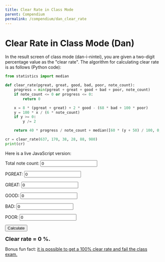 ```yaml
---
title: Clear Rate in Class Mode
parent: Compendium
permalink: /compendium/dan_clear_rate
---
```


# Clear Rate in Class Mode (Dan)

In the result screen of class mode (dan-i-nintei), you are given a two-digit percentage value as the "clear rate". The algorithm for calculating clear rate is as follows (Python code):

```python
from statistics import median 

def clear_rate(pgreat, great, good, bad, poor, note_count):
    progress = min(pgreat + great + good + bad + poor, note_count)
    if note_count <= 0 or progress <= 0:
        return 0

    x = 8 * (pgreat + great) + 2 * good - (68 * bad + 100 * poor)
    y = 100 * x / (6 * note_count)
    if y >= 0:
        y /= 2

    return 40 * progress / note_count + median([60 * (y + 50) / 100, 0, 60])

cr = clear_rate(637, 170, 38, 28, 88, 980)
print(cr)
```

Here is a live JavaScript version:

<div class="form_container">

<label>Total note count:
    <input class="form_input" type="number" min="0" value="0" id="tc">
</label>

<label>PGREAT:
    <input class="form_input" type="number" min="0" value="0" id="pg">
</label>

<label>GREAT:
    <input class="form_input" type="number" min="0" value="0" id="gr">
</label>

<label>GOOD:
    <input class="form_input" type="number" min="0" value="0" id="gd">
</label>

<label>BAD:
    <input class="form_input" type="number" min="0" value="0" id="bd">
</label>

<label>POOR:
    <input class="form_input" type="number" min="0" value="0" id="pr">
</label>

<button id="calculate">Calculate</button>

<div style="font-size: large; font-weight: bold">
    Clear rate = <span id="dan_result">0</span> %.
</div>

</div>

<script
    src="https://code.jquery.com/jquery-3.6.0.slim.min.js"
    integrity="sha256-u7e5khyithlIdTpu22PHhENmPcRdFiHRjhAuHcs05RI="
    crossorigin="anonymous"></script>

<script
    src="https://cdnjs.cloudflare.com/ajax/libs/mathjs/9.5.1/math.min.js"
    integrity="sha512-7+fUzDKxopLeVKiXTdoQQZBl6Zh9Bbl/NrZoowiddStpj7GXTUCM+LOPay4Wzxz14HazsoSsO96UFvvZqAH5rw==" crossorigin="anonymous"
    referrerpolicy="no-referrer"></script>

<script>
    $(document).ready(function() {
        
        function clear_rate(pgreat, great, good, bad, poor, note_count) {
            var progress = math.min(pgreat + great + good + bad + poor, note_count);
            if ((note_count <= 0) || (progress <= 0)) {
                return 0;
            }

            var x = 8 * (pgreat + great) + 2 * good - (68 * bad + 100 * poor);
            var y = 100 * x / (6 * note_count);
            if (y >= 0) {
                y /= 2;
            }

            var result = 40 * progress / note_count + math.median(60 * (y + 50) / 100, 0, 60);
            return result;
        }

        function update() {
            var tc = parseInt($("#tc").val());
            var pg = parseInt($("#pg").val());
            var gr = parseInt($("#gr").val());
            var gd = parseInt($("#gd").val());
            var bd = parseInt($("#bd").val());
            var pr = parseInt($("#pr").val());
            var cr = clear_rate(pg, gr, gd, bd, pr, tc);
            $("#dan_result").text(math.round(cr, 0));
        }

        $(".form_input").change(update);
        $("#calculate").click(update);
    });
</script>

Bonus fun fact: [it is possible to get a 100% clear rate and fail the class exam.](https://www.youtube.com/watch?v=z-DDlDoCqVM)
